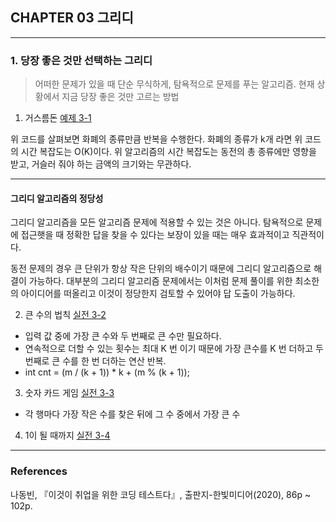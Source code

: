 ## CHAPTER 03 그리디

---

### 1. 당장 좋은 것만 선택하는 그리디
> 어떠한 문제가 있을 때 단순 무식하게, 탐욕적으로 문제를 푸는 알고리즘. 현재 상황에서 지금 당장 좋은 것만 고르는 방법

1. 거스름돈 [예제 3-1](https://github.com/hyeonic/algorithm/blob/main/src/main/java/me/hyeonic/algorithm/thisiscodingtest/chapter03/Example3_1.java)

위 코드를 살펴보면 화폐의 종류만큼 반복을 수행한다. 화폐의 종류가 k개 라면 위 코드의 시간 복잡도는 O(K)이다.
위 알고리즘의 시간 복잡도는 동전의 총 종류에만 영향을 받고, 거슬러 줘야 하는 금액의 크기와는 무관하다.

---

#### 그리디 알고리즘의 정당성

그리디 알고리즘을 모든 알고리즘 문제에 적용할 수 있는 것은 아니다.
탐욕적으로 문제에 접근햇을 때 정확한 답을 찾을 수 있다는 보장이 있을 때는 매우 효과적이고 직관적이다.

동전 문제의 경우 큰 단위가 항상 작은 단위의 배수이기 때문에 그리디 알고리즘으로 해결이 가능하다.
대부분의 그리디 알고리즘 문제에서는 이처럼 문제 풀이를 위한 최소한의 아이디어를 떠올리고 이것이 정당한지 검토할 수 있어야 답 도출이 가능하다.

2. 큰 수의 법칙 [실전 3-2](https://github.com/hyeonic/algorithm/blob/main/src/main/java/me/hyeonic/algorithm/thisiscodingtest/chapter03/Practice3_2.java)
 - 입력 값 중에 가장 큰 수와 두 번째로 큰 수만 필요하다. 
 -  연속적으로 더할 수 있는 횟수는 최대 K 번 이기 때문에 가장 큰수를 K 번 더하고 두 번째로 큰 수를 한 번 더하는 연산 반복.
 - int cnt = (m / (k + 1)) * k + (m % (k + 1));

3. 숫자 카드 게임 [실전 3-3](https://github.com/hyeonic/algorithm/blob/main/src/main/java/me/hyeonic/algorithm/thisiscodingtest/chapter03/Practice3_3.java)
 - 각 행마다 가장 작은 수를 찾은 뒤에 그 수 중에서 가장 큰 수

4. 1이 될 때까지 [실전 3-4](https://github.com/hyeonic/algorithm/blob/main/src/main/java/me/hyeonic/algorithm/thisiscodingtest/chapter03/Practice3_4.java)

---
### References

나동빈, 『이것이 취업을 위한 코딩 테스트다』, 출판지-한빛미디어(2020), 86p ~ 102p.
